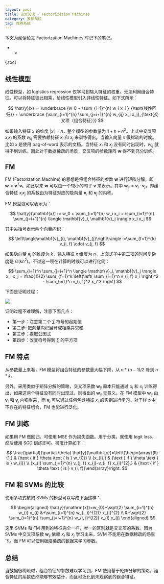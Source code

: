 ```yaml
---
layout: post
title: 论文阅读 - Factorization Machines
category: 推荐系统
tag: 推荐系统
---
```


本文为阅读论文 Factorization Machines 时记下的笔记。

- *
{:toc}

## 线性模型

线性模型，如 logistics regression 仅学习到输入特征的权重，无法利用组合特征。可以将特征彼此相乘，给线性模型引入非线性特征。如下式所示：

$$
\hat{y}(x) := \underbrace {w_0 + \sum_{i=1}^{n} w_i x_i }_{\text{线性回归}} + \underbrace {\sum_{i=1}^{n} \sum_{j=i+1}^{n} w_{ij} x_i x_j}_{\text{交叉项（组合特征）}}
$$

如果输入特征 $x$ 的维度 $\vert x \vert = n$，整个模型的参数量为 $1 + n + n^2$。上式中交叉项 $x_ix_j$ 的系数 $w_{ij}$ 需要依赖特征 $x_i$ 和 $x_j$ 来训练得出。当输入向量 $x$ 很稀疏的时候。比如 $x$ 是使用 bag-of-word 表示的文档。当特征 $x_i$ 和 $x_j$ 没有同时出现时，$w_{ij}$ 就得不到训练。因此对于数据稀疏的场景，交叉项的参数矩阵 $\mathbf{w}$ 得不到充分训练。 

## FM

FM (Factorization Machine) 的思想是将组合特征的参数 $\mathbf{w}$ 进行矩阵分解，即 $\mathbf{w} = \mathbf{v}^T \mathbf{v}$。如此以来 $\mathbf{w}$ 可以由一个较小的句子 $\mathbf{v}$ 来表示。其中 $\mathbf{w}_{ij}=\mathbf{v}_i·\mathbf{v}_j$，即组合特征 $x_ix_j$ 的系数由为特征对应的隐向量 $\mathbf{v}_i$ 和 $\mathbf{v}_j$ 的内积。

FM 模型就可以表示为：

$$
\hat{y}(\mathbf{x}) := w_0 + \sum_{i=1}^{n} w_i x_i + \sum_{i=1}^{n} \sum_{j=i+1}^{n} \langle \mathbf{v}_i, \mathbf{v}_j \rangle x_i x_j
$$

其中尖括号表示两个向量内积：

$$
\left\langle\mathbf{v}_{i}, \mathbf{v}_{j}\right\rangle :=\sum_{f=1}^{k} v_{i, f} \cdot v_{j, f}
$$

如果隐向量 $\mathbf{v}_i$ 的维度为 $k$，输入特征 $x$ 维度为 $n$，上面式子中第二项的时间复杂度是 $O(kn^2)$。不过这一项在计算的时候可以进行化简：


$$
\sum_{i=1}^n \sum_{j=i+1}^n \langle \mathbf{v}_i, \mathbf{v}_j \rangle x_i x_j = \frac{1}{2} \sum_{f=1}^k \left(\left( \sum_{i=1}^n v_{i, f} x_i \right)^2 - \sum_{i=1}^n v_{i, f}^2 x_i^2 \right)
$$

下面是证明过程：

![](https://wangyu-name.oss-cn-hangzhou.aliyuncs.com/superbed/2019/08/29/5d67ba5a451253d1784a9634.jpg)

证明过程不难理解，注意下面几点：

- 第一步：注意第二个 $\sum$ 符号的起始值
- 第二步: 把向量内积展开成相乘并求和
- 第三步：提取公因式
- 第四步：改变符号得到 $\sum$ 的平方项

## FM 特点

从参数量上来看，FM 模型将组合特征的参数量大幅下降，从 $n * (n-1) / 2$ 降到 $n * k$。

另外，采用类似于矩阵分解的策略，交叉项系数 $\mathbf{w}_{ij}$ 原本只能通过 $x_i$ 和 $x_j$ 训练得出，如果这两个特征没有同时出现过，则得出的 $\mathbf{w}_{ij}$ 无意义。在 FM 模型中 $\mathbf{w}_{ij}$ 由 $\mathbf{v}_i$ 和 $\mathbf{v}_j$ 内积得来，而 $\mathbf{v}_i$ 可以通过任何包含特征 $x_i$ 的实例进行学习。对于样本中不存在的特征组合，FM 也能进行泛化。

## FM 训练

如果用 FM 做回归，可使用 MSE 作为损失函数。用于分类，就使用 logit loss，然后使用 SGD 训练即可。梯度计算如下：

$$
\frac{\partial}{\partial \theta} \hat{y}(\mathbf{x})=\left\{\begin{array}{ll}{1,} & {\text { if } \theta \text { is } w_{0}} \\ {x_{i},} & {\text { if } \theta \text { is } w_{i}} \\ {x_{i} \sum_{j=1}^{n} v_{j, f} x_{j}-v_{i, f} x_{i}^{2},} & {\text { if } \theta \text { is } v_{i, f}}\end{array}\right.
$$

## FM 和 SVMs 的比较

使用多项式核的 SVMs 的模型可以写成下面这样：

$$
\begin{aligned} \hat{y}(\mathrm{x})=w_{0}+\sqrt{2} \sum_{i=1}^{n} w_{i} x_{i} &+\sum_{i=1}^{n} w_{i, i}^{(2)} x_{i}^{2} \\ &+\sqrt{2} \sum_{i=1}^{n} \sum_{j=i+1}^{n} w_{i, j}^{(2)} x_{i} x_{j} \end{aligned}
$$

这里 SVMs 和 FM 用到的特征完全一样，唯一的区别就是交叉项的系数。因为 SVMs 中交叉项系数 $\mathbf{w}_{ij}$ 依赖 $x_i$ 和 $x_j$ 学习出来，SVM 不能用在数据稀疏的场景下。而 FM 可以使用极度稀疏的数据来学习参数。

## 总结

当数据很稀疏时，组合特征的参数难以学习到，FM 使用基于矩阵分解的策略，组合特征的系数依然能够有效估计，而且可泛化到未观察到的组合特征。